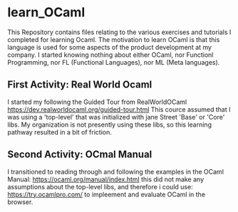 # learn_OCaml
This Repository contains files relating to the various exercises and tutorials I completed for learning Ocaml.
The motivation to learn OCaml is that this language is used for some aspects of the product development at my company.
I started knowing nothing about either OCaml, nor Functionl Programming, nor FL (Functional Languages), nor ML (Meta languages).


## First Activity: Real World Ocaml
I started my following the Guided Tour from RealWorldOCaml
https://dev.realworldocaml.org/guided-tour.html
This cource assumed that I was using a 'top-level' that was initialized with jane Street 'Base' or 'Core' libs.
My organization is not presently using these libs, so this learning pathway resulted in a bit of friction.

## Second Activity: OCmal Manual
I transitioned to reading through and following the examples in the OCaml Manual:
https://ocaml.org/manual/index.html
this did not make any assumptions about the top-level libs, and therefore i could use:
https://try.ocamlpro.com/ to impleement and evaluate OCaml in the browser.

